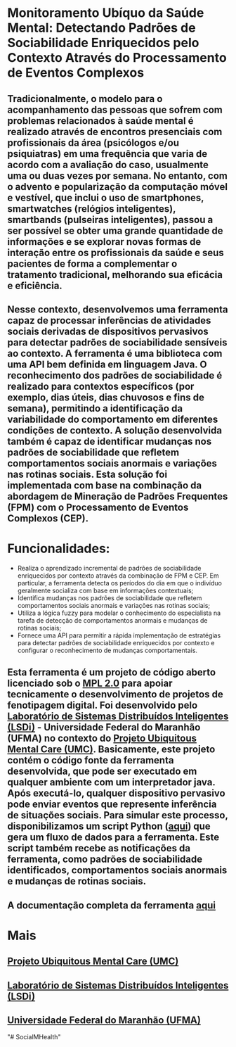 # Monitoramento Ubíquo da Saúde Mental: Detectando Padrões de Sociabilidade Enriquecidos pelo Contexto Através do Processamento de Eventos Complexos
## Tradicionalmente, o modelo para o acompanhamento das pessoas que sofrem com problemas relacionados à saúde mental é realizado através de encontros presenciais com profissionais da área (psicólogos e/ou psiquiatras) em uma frequência que varia de acordo com a avaliação do caso, usualmente uma ou duas vezes por semana. No entanto, com o advento e popularização da computação móvel e vestível, que inclui o uso de smartphones, smartwatches (relógios inteligentes), smartbands (pulseiras inteligentes), passou a ser possível se obter uma grande quantidade de informações e se explorar novas formas de interação entre os profissionais da saúde e seus pacientes de forma a complementar o tratamento tradicional, melhorando sua eficácia e eficiência. 

## Nesse contexto, desenvolvemos uma ferramenta capaz de processar inferências de atividades sociais derivadas de dispositivos pervasivos para detectar padrões de sociabilidade sensíveis ao contexto. A ferramenta é uma biblioteca com uma API bem definida em linguagem Java. O reconhecimento dos padrões de sociabilidade é realizado para contextos específicos (por exemplo, dias úteis, dias chuvosos e fins de semana), permitindo a identificação da variabilidade do comportamento em diferentes condições de contexto. A solução desenvolvida também é capaz de identificar mudanças nos padrões de sociabilidade que refletem comportamentos sociais anormais e variações nas rotinas sociais. Esta solução foi implementada com base na combinação da abordagem de Mineração de Padrões Frequentes (FPM) com o Processamento de Eventos Complexos (CEP). 

# Funcionalidades:
- Realiza o aprendizado incremental de padrões de sociabilidade enriquecidos por contexto através da combinação de FPM e CEP. Em particular, a ferramenta detecta os períodos do dia em que o indivíduo geralmente socializa com base em informações contextuais; 
- Identifica mudanças nos padrões de sociabilidade que refletem comportamentos sociais anormais e variações nas rotinas sociais;
- Utiliza a lógica fuzzy para modelar o conhecimento do especialista na tarefa de detecção de comportamentos anormais e mudanças de rotinas sociais;
- Fornece uma API para permitir a rápida implementação de estratégias para detectar padrões de sociabilidade enriquecidos por contexto e configurar o reconhecimento de mudanças comportamentais.

## Esta ferramenta é um projeto de código aberto licenciado sob o [MPL 2.0](https://www.mozilla.org/en-US/MPL/2.0/) para apoiar tecnicamente o desenvolvimento de projetos de fenotipagem digital. Foi desenvolvido pelo [Laboratório de Sistemas Distribuídos Inteligentes (LSDi)](http://www.lsdi.ufma.br/) - Universidade Federal do Maranhão (UFMA) no contexto do [Projeto Ubiquitous Mental Care (UMC)](http://www.lsdi.ufma.br/~iotsaude/). Basicamente, este projeto contém o código fonte da ferramenta desenvolvida, que pode ser executado em qualquer ambiente com um interpretador java. Após executá-lo, qualquer dispositivo pervasivo pode enviar eventos que represente inferência de situações sociais. Para simular este processo, disponibilizamos um script Python ([aqui](https://github.com/Ivan-Rodrigues/SocialStreamGenerator/)) que gera um fluxo de dados para a ferramenta. Este script também recebe as notificações da ferramenta, como padrões de sociabilidade identificados, comportamentos sociais anormais e mudanças de rotinas sociais.

## A documentação completa da ferramenta [aqui](https://www.overleaf.com/read/yhvqffjpqyhq)

# Mais
## [Projeto Ubiquitous Mental Care (UMC)](http://www.lsdi.ufma.br/~iotsaude/)
## [Laboratório de Sistemas Distribuídos Inteligentes (LSDi)](http://www.lsdi.ufma.br/)
## [Universidade Federal do Maranhão (UFMA)](https://portais.ufma.br/PortalUfma/)






"# SocialMHealth" 

